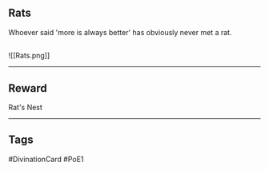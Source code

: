 ## Rats
Whoever said 'more is always better' has obviously never met a rat.
## 
![[Rats.png]]

---
## Reward
Rat's Nest

---
## Tags
#DivinationCard
#PoE1